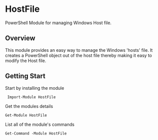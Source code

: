 # HostFile
PowerShell Module for managing Windows Host file.

## Overview
This module provides an easy way to manage the Windows 'hosts' file. It creates a PowerShell object out of the host file thereby making it easy to modify the Host file.

## Getting Start
Start by installing the module

``` Import-Module HostFile```

Get the modules details

```Get-Module HostFile```

List all of the module's commands

```Get-Command -Module HostFile```
